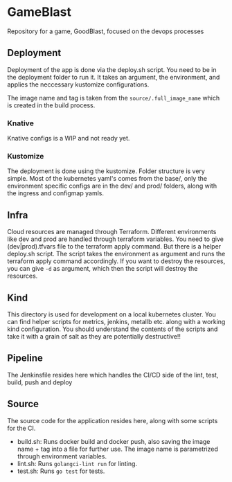 # GameBlast
Repository for a game, GoodBlast, focused on the devops processes

## Deployment

Deployment of the app is done via the deploy.sh script. You need to be in the deployment
folder to run it. It takes an argument, the environment, and applies the neccessary 
kustomize configurations.

The image name and tag is taken from the `source/.full_image_name` which is created in the
build process.

### Knative

Knative configs is a WIP and not ready yet.

### Kustomize

The deployment is done using the kustomize. Folder structure is very simple.
Most of the kubernetes yaml's comes from the base/, only the environment specific configs 
are in the dev/ and prod/ folders, along with the ingress and configmap yamls.

## Infra

Cloud resources are managed through Terraform. Different environments like dev and prod
are handled through terraform variables. You need to give (dev|prod).tfvars file to the
terraform apply command. But there is a helper deploy.sh script. The script takes the 
environment as argument and runs the terraform apply command accordingly. If you want to
destroy the resources, you can give `-d` as argument, which then the script will destroy
the resources. 

## Kind

This directory is used for development on a local kubernetes cluster.
You can find helper scripts for metrics, jenkins, metallb etc. along with a working kind configuration.
You should understand the contents of the scripts and take it with a grain of salt as they are potentially destructive!!

## Pipeline

The Jenkinsfile resides here which handles the CI/CD side of the lint, test, build, push and deploy

## Source

The source code for the application resides here, along with some scripts for the CI.

- build.sh: Runs docker build and docker push, also saving the image name + tag into a file for further use. The image name is parametrized through environment variables.
- lint.sh: Runs `golangci-lint run` for linting.
- test.sh: Runs `go test` for tests.
